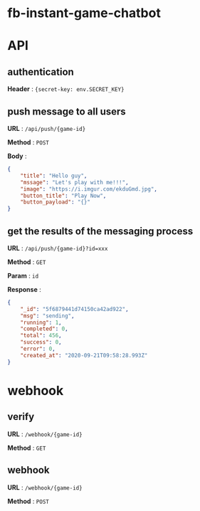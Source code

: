# fb-instant-game-chatbot

# API

## authentication

**Header** : `{secret-key: env.SECRET_KEY}`

## push message to all users

**URL** : `/api/push/{game-id}`

**Method** : `POST`

**Body** : 
```json
{
    "title": "Hello guy",
    "mssage": "Let's play with me!!!",
    "image": "https://i.imgur.com/ekduGmd.jpg",
    "button_title": "Play Now",
    "button_payload": "{}"
}
```

## get the results of the messaging process

**URL** : `/api/push/{game-id}?id=xxx`

**Method** : `GET`

**Param** : `id`

**Response** : 
```json
{
    "_id": "5f6879441d74150ca42ad922",
    "msg": "sending",
    "running": 1,
    "completed": 0,
    "total": 456,
    "success": 0,
    "error": 0,
    "created_at": "2020-09-21T09:58:28.993Z"
}
```
# webhook

## verify

**URL** : `/webhook/{game-id}`

**Method** : `GET`

## webhook

**URL** : `/webhook/{game-id}`

**Method** : `POST`
